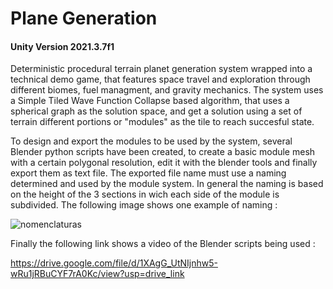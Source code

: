 # Plane Generation
#### Unity Version 2021.3.7f1

Deterministic procedural terrain planet generation system wrapped into a technical demo game, that features space travel and exploration through different biomes, fuel managment, and gravity mechanics. The system uses a Simple Tiled Wave Function Collapse based algorithm, that uses a spherical graph as the solution space, and get a solution using a set of terrain different portions or "modules" as the tile to reach succesful state. 

To design and export the modules to be used by the system, several Blender python scripts have been created, to create a basic module mesh with a certain polygonal resolution, edit it with the blender tools and finally export them as text file. The exported file name must use a naming determined and used by the module system. In general the naming is based on the height of the 3 sections in wich each side of the module is subdivided. The following image shows one example of naming : 

![nomenclaturas](https://github.com/user-attachments/assets/9b57c51c-4a64-4aff-a178-3559775d032a)

Finally the following link shows a video of the Blender scripts being used : 

https://drive.google.com/file/d/1XAgG_UtNIjnhw5-wRu1jRBuCYF7rA0Kc/view?usp=drive_link

